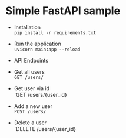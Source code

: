 # Simple FastAPI sample
 
* Installation  
`pip install -r requirements.txt`  

* Run the application  
`uvicorn main:app --reload`  

* API Endpoints  
- Get all users  
`GET /users/`  

- Get user via id  
`GET /users/{user_id}  

- Add a new user  
`POST /users/`

- Delete a user  
`DELETE /users/{user_id}  

